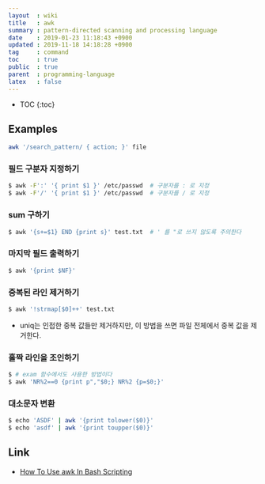 ```yaml
---
layout  : wiki
title   : awk
summary : pattern-directed scanning and processing language
date    : 2019-01-23 11:18:43 +0900
updated : 2019-11-18 14:18:28 +0900
tag     : command
toc     : true
public  : true
parent  : programming-language
latex   : false
---
```

* TOC
{:toc}

## Examples

```sh
awk '/search_pattern/ { action; }' file
```

### 필드 구분자 지정하기
```sh
$ awk -F':' '{ print $1 }' /etc/passwd  # 구분자를 : 로 지정
$ awk -F'/' '{ print $1 }' /etc/passwd  # 구분자를 / 로 지정
```

### sum 구하기
```sh
$ awk '{s+=$1} END {print s}' test.txt  # ' 를 "로 쓰지 않도록 주의한다
```

### 마지막 필드 출력하기
```sh
$ awk '{print $NF}'
```

### 중복된 라인 제거하기
```sh
$ awk '!strmap[$0]++' test.txt
```
* uniq는 인접한 중복 값들만 제거하지만, 이 방법을 쓰면 파일 전체에서 중복 값을 제거한다.

### 홀짝 라인을 조인하기
```sh
$ # exam 함수에서도 사용한 방법이다
$ awk 'NR%2==0 {print p","$0;} NR%2 {p=$0;}'
```

### 대소문자 변환
```sh
$ echo 'ASDF' | awk '{print tolower($0)}'
$ echo 'asdf' | awk '{print toupper($0)}'
```

## Link

* [How To Use awk In Bash Scripting](https://www.cyberciti.biz/faq/bash-scripting-using-awk/ )


